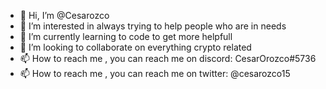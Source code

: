 - 👋 Hi, I’m @Cesarozco
- 👀 I’m interested in always trying to help people who are in needs
- 🌱 I’m currently learning to code to get more helpfull
- 💞️ I’m looking to collaborate on everything crypto related
- 📫 How to reach me , you can reach me on discord: CesarOrozco#5736
- 📫 How to reach me , you can reach me on twitter: @cesarozco15

<!---
Cesarozco/Cesarozco is a ✨ special ✨ repository because its `README.md` (this file) appears on your GitHub profile.
You can click the Preview link to take a look at your changes.
--->
